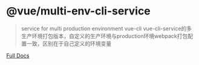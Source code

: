# @vue/multi-env-cli-service

> service for multi production environment vue-cli
>vue-cli-service的多生产环境打包版本，自定义的生产环境与production环境webpack打包配置一致，区别在于自己定义的环境变量

[Full Docs](https://cli.vuejs.org/)
